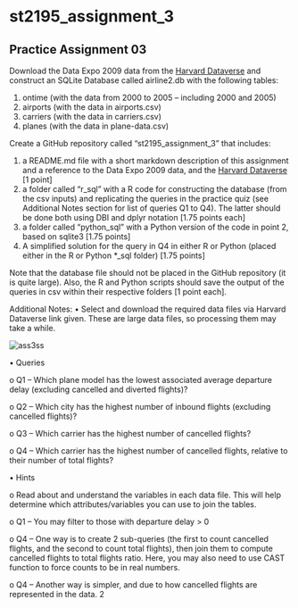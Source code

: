 # st2195_assignment_3
## Practice Assignment 03

Download the Data Expo 2009 data from the [Harvard Dataverse](https://dataverse.harvard.edu/dataset.xhtml?persistentId=doi:10.7910/DVN/HG7NV7) and construct an
 SQLite Database called airline2.db with the following tables:
 
1. ontime (with the data from 2000 to 2005 – including 2000 and 2005)
2. airports (with the data in airports.csv)
3. carriers (with the data in carriers.csv)
4. planes (with the data in plane-data.csv)

Create a GitHub repository called “st2195_assignment_3” that includes:

1. a README.md file with a short markdown description of this assignment and a
reference to the Data Expo 2009 data, and the [Harvard Dataverse](https://dataverse.harvard.edu/dataset.xhtml?persistentId=doi:10.7910/DVN/HG7NV7) [1 point]
2. a folder called “r_sql” with a R code for constructing the database (from the csv inputs) and replicating the queries in the practice quiz (see Additional Notes section for list of queries Q1 to Q4). The latter should be done both using DBI and dplyr notation [1.75 points each]
3. a folder called “python_sql” with a Python version of the code in point 2, based on sqlite3 [1.75 points]
4. A simplified solution for the query in Q4 in either R or Python (placed either in the R or Python *_sql folder) [1.75 points]

Note that the database file should not be placed in the GitHub repository (it is quite large). Also, the R and Python scripts should save the output of the queries in csv within their respective folders [1 point each].

Additional Notes:
• Select and download the required data files via Harvard Dataverse link given. These are large data files, so processing them may take a while.

 ![ass3ss](https://user-images.githubusercontent.com/91592407/138642194-4e0cf3df-8ed5-4dc2-80e7-338212ba253e.png)


• Queries

o Q1 – Which plane model has the lowest associated average departure delay
(excluding cancelled and diverted flights)?

o Q2 – Which city has the highest number of inbound flights (excluding
cancelled flights)?

o Q3 – Which carrier has the highest number of cancelled flights?

o Q4 – Which carrier has the highest number of cancelled flights, relative to
their number of total flights?

• Hints

o Read about and understand the variables in each data file. This will help
determine which attributes/variables you can use to join the tables.

o Q1 – You may filter to those with departure delay > 0

o Q4 – One way is to create 2 sub-queries (the first to count cancelled flights,
and the second to count total flights), then join them to compute cancelled flights to total flights ratio. Here, you may also need to use CAST function to force counts to be in real numbers.

o Q4 – Another way is simpler, and due to how cancelled flights are represented in the data.
 2
